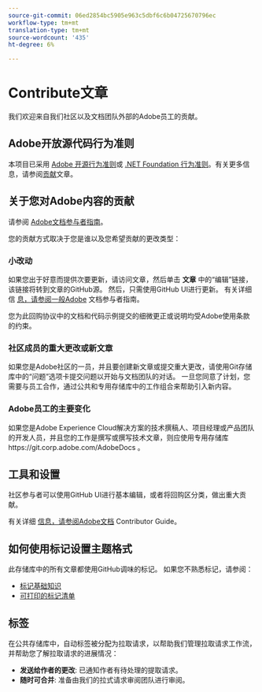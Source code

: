 ```yaml
---
source-git-commit: 06ed2854bc5905e963c5dbf6c6b04725670796ec
workflow-type: tm+mt
translation-type: tm+mt
source-wordcount: '435'
ht-degree: 6%

---
```

# Contribute文章

我们欢迎来自我们社区以及文档团队外部的Adobe员工的贡献。


## Adobe开放源代码行为准则

本项目已采用 [Adobe 开源行为准则](code-of-conduct.md)或 [.NET Foundation 行为准则](https://dotnetfoundation.org/code-of-conduct)。有关更多信息，请参阅[贡献](contributing.md)文章。

## 关于您对Adobe内容的贡献

请参阅 [Adobe文档参与者指南](https://docs.adobe.com/content/help/en/contributor/contributor-guide/introduction.html)。

您的贡献方式取决于您是谁以及您希望贡献的更改类型：

### 小改动

如果您出于好意而提供次要更新，请访问文章，然后单击 **文章** 中的“编辑”链接，该链接将转到文章的GitHub源。 然后，只需使用GitHub UI进行更新。 有关详细信 [息，请参阅一般Adobe](https://docs.adobe.com/content/help/en/contributor/contributor-guide/introduction.html) 文档参与者指南。

您为此回购协议中的文档和代码示例提交的细微更正或说明均受Adobe使用条款的约束。

### 社区成员的重大更改或新文章

如果您是Adobe社区的一员，并且要创建新文章或提交重大更改，请使用Git存储库中的“问题”选项卡提交问题以开始与文档团队的对话。 一旦您同意了计划，您需要与员工合作，通过公共和专用存储库中的工作组合来帮助引入新内容。

<!--
If you submit a pull request with significant changes to documentation and code examples, you'll see a message in the pull request asking you to submit an online contribution license agreement (CLA). We need you to complete the online form before we can review your pull request.
-->

### Adobe员工的主要变化

如果您是Adobe Experience Cloud解决方案的技术撰稿人、项目经理或产品团队的开发人员，并且您的工作是撰写或撰写技术文章，则应使用专用存储库https://git.corp.adobe.com/AdobeDocs [](https://git.corp.adobe.com/AdobeDocs)。 <!--Employees from other parts of the Adobe world should use the public repo for minor updates.-->

## 工具和设置

社区参与者可以使用GitHub UI进行基本编辑，或者将回购区分类，做出重大贡献。

有关详细 [信息，请参阅Adobe文档](https://docs.adobe.com/content/help/en/contributor/contributor-guide/introduction.html) Contributor Guide。

## 如何使用标记设置主题格式

此存储库中的所有文章都使用GitHub调味的标记。 如果您不熟悉标记，请参阅：

* [标记基础知识](https://help.github.com/articles/markdown-basics/)
* [可打印的标记清单](https://guides.github.com/pdfs/markdown-cheatsheet-online.pdf)

## 标签

在公共存储库中，自动标签被分配为拉取请求，以帮助我们管理拉取请求工作流，并帮助您了解拉取请求的进展情况：

* **发送给作者的更改**: 已通知作者有待处理的提取请求。
* **随时可合并**: 准备由我们的拉式请求审阅团队进行审阅。
